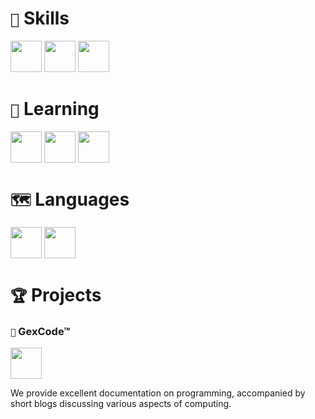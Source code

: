 # ` 🌿 ` **Skills** <br>
<img src="https://i.postimg.cc/SxW3nTdX/file-type-html-icon-130541.webp" width="50px"> <img src="https://i.postimg.cc/C1663Wh2/file-type-css-icon-130661.webp" width="50px"> <img src="https://i.postimg.cc/hjQNJZkK/file-type-python-icon-130221.png" width="50px"> <br>
# ` 📝 ` **Learning** <br>
<img src="https://i.postimg.cc/sDCt3C9F/63065002ce321b529d375e07-2e261bcd-3564132900.png" width="50px"> <img src="https://i.postimg.cc/T3YNPdKs/c-original-logo-icon-146611.png" width="50px">
<img src="https://i.postimg.cc/BvnrR55X/file-type-js-official-icon-130509.png" width="50px"> <br>
# ` 🗺️ ` **Languages** <br>
<img src="https://i.postimg.cc/3RpnqWqk/italy-icon-127831.png" width="50px"> <img src="https://i.postimg.cc/wBRVt7gw/united-states-icon-127943.png" width="50px"> <br>
# ` 🏆 ` **Projects** <br>
### ` 📖 ` **GexCode™** <br>
<img src="https://i.postimg.cc/LsYxvYNT/Screenshot-2024-07-02-133649.png" width="50px"> <br>
<p>We provide excellent documentation on programming, accompanied by short blogs discussing various aspects of computing.</p> <br>

